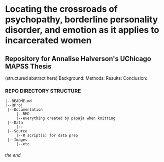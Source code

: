 # Locating the crossroads of psychopathy, borderline personality disorder, and emotion as it applies to incarcerated women
## Repository for Annalise Halverson's UChicago MAPSS Thesis

(structured abstract here)
Background:
Methods:
Results:
Conclusion:

### REPO DIRECTORY STRUCTURE
    |--README.md
    |--RProj
     |--Documentation
         |--RMD 
         |--everything created by papaja when knitting
     |--Data
         |--
     |--Source
         |--R script(s) for data prep
     |--Images
         |--etc

###### the end.